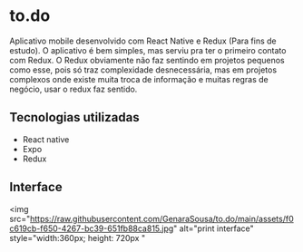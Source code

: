 # to.do
Aplicativo mobile desenvolvido com React Native e Redux (Para fins de estudo).
O aplicativo é bem simples, mas serviu pra ter o primeiro contato com Redux.
O Redux obviamente não faz sentindo em projetos pequenos como esse, pois só traz complexidade desnecessária,
mas em projetos complexos onde existe muita troca de informação e muitas regras de negócio, usar o redux faz sentido.

## Tecnologias utilizadas
- React native
- Expo
- Redux

## Interface
<img src="https://raw.githubusercontent.com/GenaraSousa/to.do/main/assets/f0c619cb-f650-4267-bc39-651fb88ca815.jpg" alt="print interface" style="width:360px; height: 720px "
